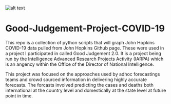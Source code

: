 ![alt text](https://github.com/moengiant/Good-Judgement-Project-COVID-19/tree/master/logos/iarpa.png?raw=true)
# Good-Judgement-Project-COVID-19
This repo is a collection of python scripts that will graph John Hopkins COVID-19 data pulled from John Hopkins Github page. 
These were used in a project I participated in called Good Judgement 2.0. It is a project being run by the Intelligence Advanced Research Projects Activity (IARPA)
which is an angency within the Office of the Director of National Intelligence.

This project was focused on the approaches used by adhoc forecastings teams and crowd sourced information in delivering highly accurate forecasts.
The forcasts involved predicting the cases and deaths both international at the country level and domestically at the state level at future point in time. 


          
